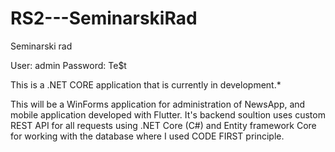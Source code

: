# RS2---SeminarskiRad
Seminarski rad


User: admin
Password: Te$t



This is a .NET CORE application that is currently in development.*

This will be a WinForms application for administration of NewsApp, and mobile application developed with Flutter. 
It's backend soultion uses custom REST API for all requests using .NET Core (C#) and Entity framework Core for working with the database where I used CODE FIRST principle.
